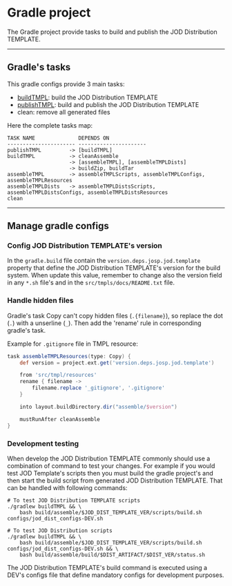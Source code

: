 # Gradle project

The Gradle project provide tasks to build and publish the JOD Distribution TEMPLATE.

---

## Gradle's tasks

This gradle configs provide 3 main tasks:
* [buildTMPL](buildTMPL.md): build the JOD Distribution TEMPLATE
* [publishTMPL](publishTMPL.md): build and publish the JOD Distribution TEMPLATE
* clean: remove all generated files

Here the complete tasks map:

```
TASK NAME              DEPENDS ON
---------------------- ----------------------
publishTMPL         -> [buildTMPL]
buildTMPL           -> cleanAssemble
                    -> [assembleTMPL], [assembleTMPLDists]
                    -> buildZip, buildTar
assembleTMPL        -> assembleTMPLScripts, assembleTMPLConfigs, assembleTMPLResources
assembleTMPLDists   -> assembleTMPLDistsScripts, assembleTMPLDistsConfigs, assembleTMPLDistsResources
clean
```

---

## Manage gradle configs

### Config JOD Distribution TEMPLATE's version

In the ```gradle.build``` file contain the ```version.deps.josp.jod.template``` property that define the JOD Distribution TEMPLATE's version for the build system. When update this value, remember to change also the version field in any ```*.sh``` file's and in the ```src/tmpls/docs/README.txt``` file.

### Handle hidden files

Gradle's task Copy can't copy hidden files (```.{filename}```), so replace the dot (```.```) with a unserline (```_```). Then add the 'rename' rule in corresponding gradle's task. 
    
Example for ```.gitignore``` file in TMPL resource:
```groovy
task assembleTMPLResources(type: Copy) {
    def version = project.ext.get('version.deps.josp.jod.template')

    from 'src/tmpl/resources'
    rename { filename ->
        filename.replace '_gitignore', '.gitignore'
    }

    into layout.buildDirectory.dir("assemble/$version")

    mustRunAfter cleanAssemble
}
```

### Development testing

When develop the JOD Distribution TEMPLATE commonly should use a combination of command to test your changes. For example if you would test JOD Template's scripts then you must build the gradle project's and then start the build script from generated JOD Distribution TEMPLATE. That can be handled with following commands:

```shell
# To test JOD Distribution TEMPLATE scripts
./gradlew buildTMPL && \
    bash build/assemble/$JOD_DIST_TEMPLATE_VER/scripts/build.sh configs/jod_dist_configs-DEV.sh

# To test JOD Distribution scripts
./gradlew buildTMPL && \
    bash build/assemble/$JOD_DIST_TEMPLATE_VER/scripts/build.sh configs/jod_dist_configs-DEV.sh && \
    bash build/assemble/build/$DIST_ARTIFACT/$DIST_VER/status.sh
```

The JOD Distribution TEMPLATE's build command is executed using a DEV's configs file that define mandatory configs for development purposes.
